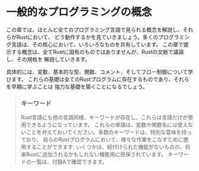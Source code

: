 <!-- # Common Programming Concepts -->

# 一般的なプログラミングの概念

<!-- This chapter covers concepts that appear in almost every programming language -->
<!-- and how they work in Rust. Many programming languages have much in common at -->
<!-- their core. None of the concepts presented in this chapter are unique to Rust, -->
<!-- but we’ll discuss them in the context of Rust and explain their conventions. -->

この章では、ほとんど全てのプログラミング言語で見られる概念を解説し、それらがRustにおいて、
どう動作するかを見ていきましょう。多くのプログラミング言語は、その核心において、いろいろなものを共有しています。
この章で提示する概念は、全てRustに固有のものではありませんが、Rustの文脈で議論し、その規格を
解説していきます。

<!-- Specifically, you’ll learn about variables, basic types, functions, comments, -->
<!-- and control flow. These foundations will be in every Rust program, and learning -->
<!-- them early will give you a strong core to start from. -->

具体的には、変数、基本的な型、関数、コメント、そしてフロー制御について学びます。
これらの基礎は全てのRustプログラムに存在するものであり、それらを早期に学ぶことは
強力な基礎を築くことになるでしょう。

<!--  ### Keywords -->
<!--  -->
<!--  The Rust language has a set of *keywords* that have been reserved for use by -->
<!--  the language only, much like other languages do. Keep in mind that you cannot -->
<!--  use these words as names of variables or functions. Most of the keywords have -->
<!--  special meanings, and you’ll be using them to do various tasks in your Rust -->
<!--  programs; a few have no current functionality associated with them but have -->
<!--  been reserved for functionality that might be added to Rust in the future. You -->
<!--  can find a list of the keywords in Appendix A. -->

> ### キーワード
>
> Rust言語にも他の言語同様、キーワードが存在し、これらは言語だけが使用できるようになっています。
> これらの単語は、変数や関数名には使えないことを弁えておいてください。多数のキーワードは、特別な意味を持っており、
> 自らのRustプログラムにおいて、様々な作業をこなすために使用することができます;
> いくつかは、紐付けられた機能がないものの、将来Rustに追加されるかもしれない機能用に担保されています。
> キーワードの一覧は、付録Aで確認できます。

